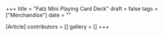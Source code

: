 +++
title = "Fatz Mini Playing Card Deck"
draft = false
tags = ["Merchandise"]
date = ""

[Article]
contributors = []
gallery = []
+++